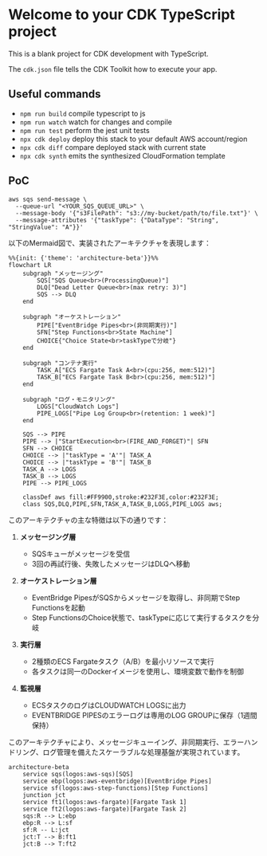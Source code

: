 # Welcome to your CDK TypeScript project

This is a blank project for CDK development with TypeScript.

The `cdk.json` file tells the CDK Toolkit how to execute your app.

## Useful commands

* `npm run build`   compile typescript to js
* `npm run watch`   watch for changes and compile
* `npm run test`    perform the jest unit tests
* `npx cdk deploy`  deploy this stack to your default AWS account/region
* `npx cdk diff`    compare deployed stack with current state
* `npx cdk synth`   emits the synthesized CloudFormation template

## PoC

```
aws sqs send-message \
  --queue-url "<YOUR_SQS_QUEUE_URL>" \
  --message-body '{"s3FilePath": "s3://my-bucket/path/to/file.txt"}' \
  --message-attributes '{"taskType": {"DataType": "String", "StringValue": "A"}}'
```

以下のMermaid図で、実装されたアーキテクチャを表現します：

```mermaid
%%{init: {'theme': 'architecture-beta'}}%%
flowchart LR
    subgraph "メッセージング"
        SQS["SQS Queue<br>(ProcessingQueue)"]
        DLQ["Dead Letter Queue<br>(max retry: 3)"]
        SQS --> DLQ
    end

    subgraph "オーケストレーション"
        PIPE["EventBridge Pipes<br>(非同期実行)"]
        SFN["Step Functions<br>State Machine"]
        CHOICE{"Choice State<br>taskTypeで分岐"}
    end

    subgraph "コンテナ実行"
        TASK_A["ECS Fargate Task A<br>(cpu:256, mem:512)"]
        TASK_B["ECS Fargate Task B<br>(cpu:256, mem:512)"]
    end

    subgraph "ログ・モニタリング"
        LOGS["CloudWatch Logs"]
        PIPE_LOGS["Pipe Log Group<br>(retention: 1 week)"]
    end

    SQS --> PIPE
    PIPE --> |"StartExecution<br>(FIRE_AND_FORGET)"| SFN
    SFN --> CHOICE
    CHOICE --> |"taskType = 'A'"| TASK_A
    CHOICE --> |"taskType = 'B'"| TASK_B
    TASK_A --> LOGS
    TASK_B --> LOGS
    PIPE --> PIPE_LOGS

    classDef aws fill:#FF9900,stroke:#232F3E,color:#232F3E;
    class SQS,DLQ,PIPE,SFN,TASK_A,TASK_B,LOGS,PIPE_LOGS aws;
```

このアーキテクチャの主な特徴は以下の通りです：

1. **メッセージング層**
   - SQSキューがメッセージを受信
   - 3回の再試行後、失敗したメッセージはDLQへ移動

2. **オーケストレーション層**
   - EventBridge PipesがSQSからメッセージを取得し、非同期でStep Functionsを起動
   - Step FunctionsのChoice状態で、taskTypeに応じて実行するタスクを分岐

3. **実行層**
   - 2種類のECS Fargateタスク（A/B）を最小リソースで実行
   - 各タスクは同一のDockerイメージを使用し、環境変数で動作を制御

4. **監視層**
   - ECSタスクのログはCLOUDWATCH LOGSに出力
   - EVENTBRIDGE PIPESのエラーログは専用のLOG GROUPに保存（1週間保持）

このアーキテクチャにより、メッセージキューイング、非同期実行、エラーハンドリング、ログ管理を備えたスケーラブルな処理基盤が実現されています。


```mermaid
architecture-beta
    service sqs(logos:aws-sqs)[SQS]
    service ebp(logos:aws-eventbridge)[EventBridge Pipes]
    service sf(logos:aws-step-functions)[Step Functions]
    junction jct
    service ft1(logos:aws-fargate)[Fargate Task 1]
    service ft2(logos:aws-fargate)[Fargate Task 2]
    sqs:R --> L:ebp
    ebp:R --> L:sf
    sf:R -- L:jct
    jct:T --> B:ft1
    jct:B --> T:ft2
```
